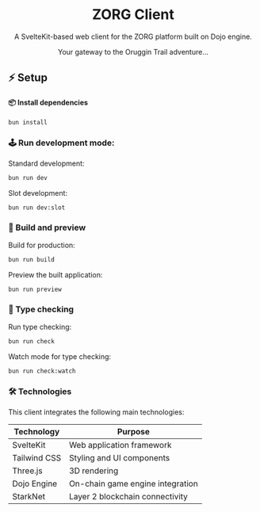 <p align="center">
  <h1 align="center">ZORG Client</h1>
</p>
<p align="center">
A SvelteKit-based web client for the ZORG platform built on Dojo engine.
</p>
<p align="center">
Your gateway to the Oruggin Trail adventure...
</p>

## ⚡ Setup

#### 📦 Install dependencies

```bash
bun install
```

### 🕹️ Run development mode:

Standard development:

```bash
bun run dev
```

Slot development:

```bash
bun run dev:slot
```

### 🔧 Build and preview

Build for production:

```bash
bun run build
```

Preview the built application:

```bash
bun run preview
```

### 🧪 Type checking

Run type checking:

```bash
bun run check
```

Watch mode for type checking:

```bash
bun run check:watch
```

### 🛠️ Technologies

This client integrates the following main technologies:

| **Technology** | **Purpose**                      |
| -------------- | -------------------------------- |
| SvelteKit      | Web application framework        |
| Tailwind CSS   | Styling and UI components        |
| Three.js       | 3D rendering                     |
| Dojo Engine    | On-chain game engine integration |
| StarkNet       | Layer 2 blockchain connectivity  |
